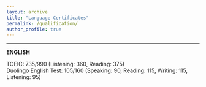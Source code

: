```yaml
---
layout: archive
title: "Language Certificates"
permalink: /qualification/
author_profile: true
---
```


---------------------------------------------------------------

**ENGLISH**  

TOEIC: 735/990 (Listening: 360, Reading: 375) <br>
Duolingo English Test: 105/160 (Speaking: 90, Reading: 115, Writing: 115, Listening: 95)

